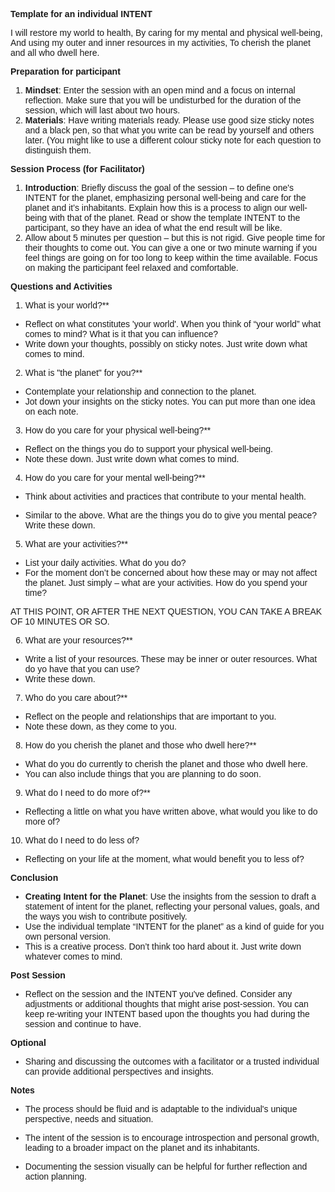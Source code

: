 <style>
    .custom-font {
        font-family: 'Lexend', sans-serif;
    }
</style>

<div class="custom-font">

**Template for an individual INTENT**

I will restore my world to health,
By caring for my mental and physical well-being,
And using my outer and inner resources in my activities,
To cherish the planet and all who dwell here.

**Preparation for participant**

1. **Mindset**: Enter the session with an open mind and a focus on internal reflection.
Make sure that you will be undisturbed for the duration of the session, which will last
about two hours.
2. **Materials**: Have writing materials ready. Please use good size sticky notes and a
black pen, so that what you write can be read by yourself and others later. (You might
like to use a different colour sticky note for each question to distinguish them.

**Session Process (for Facilitator)**

1. **Introduction**: Briefly discuss the goal of the session – to define one's INTENT for
the planet, emphasizing personal well-being and care for the planet and it’s inhabitants.
Explain how this is a process to align our well-being with that of the planet. Read or
show the template INTENT to the participant, so they have an idea of what the end result
will be like.
2. Allow about 5 minutes per question – but this is not rigid. Give people time for their
thoughts to come out. You can give a one or two minute warning if you feel things are
going on for too long to keep within the time available. Focus on making the participant
feel relaxed and comfortable.

**Questions and Activities**

1. What is your world?**
- Reflect on what constitutes 'your world'. When you think of “your world” what comes
to mind? What is it that you can influence?
- Write down your thoughts, possibly on sticky notes. Just write down what comes to
mind.
2. What is "the planet" for you?**
- Contemplate your relationship and connection to the planet.
- Jot down your insights on the sticky notes. You can put more than one idea on each
note.
3. How do you care for your physical well-being?**
- Reflect on the things you do to support your physical well-being.
- Note these down. Just write down what comes to mind.
4. How do you care for your mental well-being?**
- Think about activities and practices that contribute to your mental health.


- Similar to the above. What are the things you do to give you mental peace? Write
these down.
5. What are your activities?**
- List your daily activities. What do you do?
- For the moment don’t be concerned about how these may or may not affect the
planet. Just simply – what are your activities. How do you spend your time?

AT THIS POINT, OR AFTER THE NEXT QUESTION, YOU CAN TAKE A BREAK OF 10
MINUTES OR SO.

6. What are your resources?**
- Write a list of your resources. These may be inner or outer resources. What do yo
have that you can use?
- Write these down.
7. Who do you care about?**
- Reflect on the people and relationships that are important to you.
- Note these down, as they come to you.
8. How do you cherish the planet and those who dwell here?**
- What do you do currently to cherish the planet and those who dwell here.
- You can also include things that you are planning to do soon.
9. What do I need to do more of?**
- Reflecting a little on what you have written above, what would you like to do more of?
10. What do I need to do less of?
- Reflecting on your life at the moment, what would benefit you to less of?

**Conclusion**

- **Creating Intent for the Planet**: Use the insights from the session to draft a statement
of intent for the planet, reflecting your personal values, goals, and the ways you wish to
contribute positively.
- Use the individual template “INTENT for the planet” as a kind of guide for you own
personal version.
- This is a creative process. Don’t think too hard about it. Just write down whatever
comes to mind.

**Post Session**

- Reflect on the session and the INTENT you've defined. Consider any adjustments or
additional thoughts that might arise post-session. You can keep re-writing your INTENT
based upon the thoughts you had during the session and continue to have.

**Optional**

- Sharing and discussing the outcomes with a facilitator or a trusted individual can
provide additional perspectives and insights.

**Notes**

- The process should be fluid and is adaptable to the individual's unique perspective,
needs and situation.


- The intent of the session is to encourage introspection and personal growth, leading to
a broader impact on the planet and its inhabitants.
- Documenting the session visually can be helpful for further reflection and action
planning.

<br>
</div>